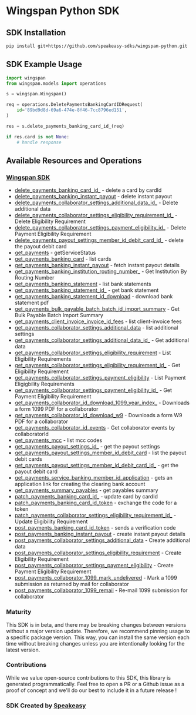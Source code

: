 # Wingspan Python SDK

<!-- Start SDK Installation -->
## SDK Installation

```bash
pip install git+https://github.com/speakeasy-sdks/wingspan-python.git
```
<!-- End SDK Installation -->

## SDK Example Usage
<!-- Start SDK Example Usage -->


```python
import wingspan
from wingspan.models import operations

s = wingspan.Wingspan()

req = operations.DeletePaymentsBankingCardIDRequest(
    id='89bd9d8d-69a6-474e-8f46-7cc8796ed151',
)

res = s.delete_payments_banking_card_id_(req)

if res.card is not None:
    # handle response
```
<!-- End SDK Example Usage -->

<!-- Start SDK Available Operations -->
## Available Resources and Operations

### [Wingspan SDK](docs/sdks/wingspan/README.md)

* [delete_payments_banking_card_id_](docs/sdks/wingspan/README.md#delete_payments_banking_card_id_) - delete a card by cardId
* [delete_payments_banking_instant_payout](docs/sdks/wingspan/README.md#delete_payments_banking_instant_payout) - delete instant payout
* [delete_payments_collaborator_settings_additional_data_id_](docs/sdks/wingspan/README.md#delete_payments_collaborator_settings_additional_data_id_) - Delete additional data
* [delete_payments_collaborator_settings_eligibility_requirement_id_](docs/sdks/wingspan/README.md#delete_payments_collaborator_settings_eligibility_requirement_id_) - Delete Eligibility Requirement
* [delete_payments_collaborator_settings_payment_eligibility_id_](docs/sdks/wingspan/README.md#delete_payments_collaborator_settings_payment_eligibility_id_) - Delete Payment Eligibility Requirement
* [delete_payments_payout_settings_member_id_debit_card_id_](docs/sdks/wingspan/README.md#delete_payments_payout_settings_member_id_debit_card_id_) - delete the payout debit card
* [get_payments](docs/sdks/wingspan/README.md#get_payments) - getServiceStatus
* [get_payments_banking_card](docs/sdks/wingspan/README.md#get_payments_banking_card) - list cards
* [get_payments_banking_instant_payout](docs/sdks/wingspan/README.md#get_payments_banking_instant_payout) - fetch instant payout details
* [get_payments_banking_institution_routing_number_](docs/sdks/wingspan/README.md#get_payments_banking_institution_routing_number_) - Get Institution By Routing Number
* [get_payments_banking_statement](docs/sdks/wingspan/README.md#get_payments_banking_statement) - list bank statements
* [get_payments_banking_statement_id_](docs/sdks/wingspan/README.md#get_payments_banking_statement_id_) - get bank statement
* [get_payments_banking_statement_id_download](docs/sdks/wingspan/README.md#get_payments_banking_statement_id_download) - download bank statement pdf
* [get_payments_bulk_payable_batch_batch_id_import_summary](docs/sdks/wingspan/README.md#get_payments_bulk_payable_batch_batch_id_import_summary) - Get Bulk Payable Batch Import Summary
* [get_payments_client_invoice_invoice_id_fees](docs/sdks/wingspan/README.md#get_payments_client_invoice_invoice_id_fees) - list client-invoice fees
* [get_payments_collaborator_settings_additional_data](docs/sdks/wingspan/README.md#get_payments_collaborator_settings_additional_data) - list additional settings
* [get_payments_collaborator_settings_additional_data_id_](docs/sdks/wingspan/README.md#get_payments_collaborator_settings_additional_data_id_) - Get additional data
* [get_payments_collaborator_settings_eligibility_requirement](docs/sdks/wingspan/README.md#get_payments_collaborator_settings_eligibility_requirement) - List Eligibility Requirements
* [get_payments_collaborator_settings_eligibility_requirement_id_](docs/sdks/wingspan/README.md#get_payments_collaborator_settings_eligibility_requirement_id_) - Get Eligibility Requirement
* [get_payments_collaborator_settings_payment_eligibility](docs/sdks/wingspan/README.md#get_payments_collaborator_settings_payment_eligibility) - List Payment Eligigbility Requirements
* [get_payments_collaborator_settings_payment_eligibility_id_](docs/sdks/wingspan/README.md#get_payments_collaborator_settings_payment_eligibility_id_) - Get Payment Eligibility Requirement
* [get_payments_collaborator_id_download_1099_year_index_](docs/sdks/wingspan/README.md#get_payments_collaborator_id_download_1099_year_index_) - Downloads a form 1099 PDF for a collaborator
* [get_payments_collaborator_id_download_w9](docs/sdks/wingspan/README.md#get_payments_collaborator_id_download_w9) - Downloads a form W9 PDF for a collaborator
* [get_payments_collaborator_id_events](docs/sdks/wingspan/README.md#get_payments_collaborator_id_events) - Get collaborator events by collaboratorId
* [get_payments_mcc](docs/sdks/wingspan/README.md#get_payments_mcc) - list mcc codes
* [get_payments_payout_settings_id_](docs/sdks/wingspan/README.md#get_payments_payout_settings_id_) - get the payout settings
* [get_payments_payout_settings_member_id_debit_card](docs/sdks/wingspan/README.md#get_payments_payout_settings_member_id_debit_card) - list the payout debit cards
* [get_payments_payout_settings_member_id_debit_card_id_](docs/sdks/wingspan/README.md#get_payments_payout_settings_member_id_debit_card_id_) - get the payout debit card
* [get_payments_service_banking_member_id_application](docs/sdks/wingspan/README.md#get_payments_service_banking_member_id_application) - gets an application link for creating the clearing bank account
* [get_payments_summary_payables](docs/sdks/wingspan/README.md#get_payments_summary_payables) - get payables summary
* [patch_payments_banking_card_id_](docs/sdks/wingspan/README.md#patch_payments_banking_card_id_) - update card by cardId
* [patch_payments_banking_card_id_token](docs/sdks/wingspan/README.md#patch_payments_banking_card_id_token) - exchange the code for a token
* [patch_payments_collaborator_settings_eligibility_requirement_id_](docs/sdks/wingspan/README.md#patch_payments_collaborator_settings_eligibility_requirement_id_) - Update Eligibility Requirement
* [post_payments_banking_card_id_token](docs/sdks/wingspan/README.md#post_payments_banking_card_id_token) - sends a verification code
* [post_payments_banking_instant_payout](docs/sdks/wingspan/README.md#post_payments_banking_instant_payout) - create instant payout details
* [post_payments_collaborator_settings_additional_data](docs/sdks/wingspan/README.md#post_payments_collaborator_settings_additional_data) - Create additional data
* [post_payments_collaborator_settings_eligibility_requirement](docs/sdks/wingspan/README.md#post_payments_collaborator_settings_eligibility_requirement) - Create Eligibility Requirement
* [post_payments_collaborator_settings_payment_eligibility](docs/sdks/wingspan/README.md#post_payments_collaborator_settings_payment_eligibility) - Create Payment Eligibility Requirement
* [post_payments_collaborator_1099_mark_undelivered](docs/sdks/wingspan/README.md#post_payments_collaborator_1099_mark_undelivered) - Mark a 1099 submission as returned by mail for collaborator
* [post_payments_collaborator_1099_remail](docs/sdks/wingspan/README.md#post_payments_collaborator_1099_remail) - Re-mail 1099 submission for collaborator
<!-- End SDK Available Operations -->

### Maturity

This SDK is in beta, and there may be breaking changes between versions without a major version update. Therefore, we recommend pinning usage
to a specific package version. This way, you can install the same version each time without breaking changes unless you are intentionally
looking for the latest version.

### Contributions

While we value open-source contributions to this SDK, this library is generated programmatically.
Feel free to open a PR or a Github issue as a proof of concept and we'll do our best to include it in a future release !

### SDK Created by [Speakeasy](https://docs.speakeasyapi.dev/docs/using-speakeasy/client-sdks)
